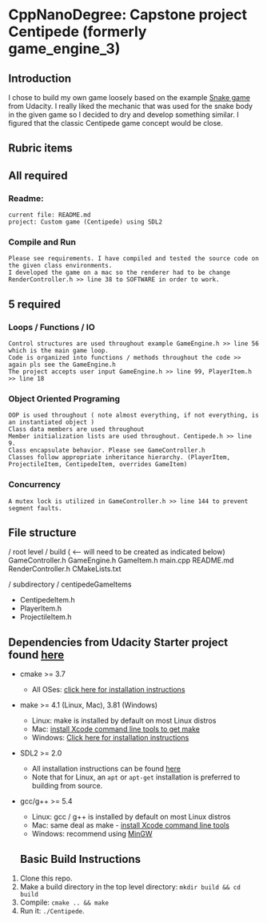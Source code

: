 # CppNanoDegree: Capstone project Centipede (formerly game_engine_3)

## Introduction

I chose to build my own game loosely based on the example [Snake game](https://github.com/udacity/CppND-Capstone-Snake-Game) from Udacity. I really liked the mechanic that was used for the snake body in the given game so I decided to dry and develop something similar. I figured that the classic Centipede game concept would be close.

## Rubric items

## All required
### Readme:
    current file: README.md
    project: Custom game (Centipede) using SDL2

### Compile and Run
    Please see requirements. I have compiled and tested the source code on the given class environments.
    I developed the game on a mac so the renderer had to be change RenderController.h >> line 38 to SOFTWARE in order to work.

## 5 required
### Loops / Functions / IO
    Control structures are used throughout example GameEngine.h >> line 56 which is the main game loop.
    Code is organized into functions / methods throughout the code >> again pls see the GameEngine.h
    The project accepts user input GameEngine.h >> line 99, PlayerItem.h >> line 18

### Object Oriented Programing
    OOP is used throughout ( note almost everything, if not everything, is an instantiated object )
    Class data members are used throughout
    Member initialization lists are used throughout. Centipede.h >> line 9.
    Class encapsulate behavior. Please see GameController.h
    Classes follow appropriate inheritance hierarchy. (PlayerItem, ProjectileItem, CentipedeItem, overrides GameItem)

### Concurrency
    A mutex lock is utilized in GameController.h >> line 144 to prevent segment faults.

## File structure

/ root level /
build ( <-- will need to be created as indicated below)
GameController.h
GameEngine.h
GameItem.h
main.cpp
README.md
RenderController.h
CMakeLists.txt

/ subdirectory /
centipedeGameItems
  - CentipedeItem.h
  - PlayerItem.h
  - ProjectileItem.h

## Dependencies from Udacity Starter project found [here](https://github.com/udacity/CppND-Capstone-Hello-World)
* cmake >= 3.7
  * All OSes: [click here for installation instructions](https://cmake.org/install/)
* make >= 4.1 (Linux, Mac), 3.81 (Windows)
  * Linux: make is installed by default on most Linux distros
  * Mac: [install Xcode command line tools to get make](https://developer.apple.com/xcode/features/)
  * Windows: [Click here for installation instructions](http://gnuwin32.sourceforge.net/packages/make.htm)
* SDL2 >= 2.0
  * All installation instructions can be found [here](https://wiki.libsdl.org/Installation)
  * Note that for Linux, an `apt` or `apt-get` installation is preferred to building from source.
* gcc/g++ >= 5.4
  * Linux: gcc / g++ is installed by default on most Linux distros
  * Mac: same deal as make - [install Xcode command line tools](https://developer.apple.com/xcode/features/)
  * Windows: recommend using [MinGW](http://www.mingw.org/)

  ## Basic Build Instructions

1. Clone this repo.
2. Make a build directory in the top level directory: `mkdir build && cd build`
3. Compile: `cmake .. && make`
4. Run it: `./Centipede`.